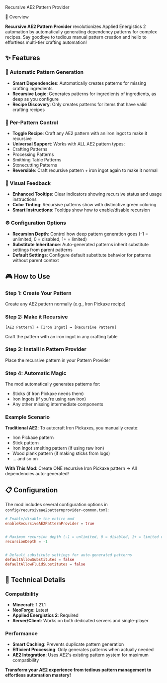 Recursive AE2 Pattern Provider


🔄 Overview


**Recursive AE2 Pattern Provider** revolutionizes Applied Energistics 2 automation by automatically generating dependency patterns for complex recipes. Say goodbye to tedious manual pattern creation and hello to effortless multi-tier crafting automation!


## ✨ Features


### 🎯 **Automatic Pattern Generation**
- **Smart Dependencies**: Automatically creates patterns for missing crafting ingredients
- **Recursive Logic**: Generates patterns for ingredients of ingredients, as deep as you configure
- **Recipe Discovery**: Only creates patterns for items that have valid crafting recipes


### 🔧 **Per-Pattern Control**
- **Toggle Recipe**: Craft any AE2 pattern with an iron ingot to make it recursive
- **Universal Support**: Works with ALL AE2 pattern types:
- Crafting Patterns
- Processing Patterns
- Smithing Table Patterns
- Stonecutting Patterns
- **Reversible**: Craft recursive pattern + iron ingot again to make it normal


### 🎨 **Visual Feedback**
- **Enhanced Tooltips**: Clear indicators showing recursive status and usage instructions
- **Color Tinting**: Recursive patterns show with distinctive green coloring
- **Smart Instructions**: Tooltips show how to enable/disable recursion


### ⚙️ **Configuration Options**
- **Recursion Depth**: Control how deep pattern generation goes (-1 = unlimited, 0 = disabled, 1+ = limited)
- **Substitute Inheritance**: Auto-generated patterns inherit substitute settings from parent patterns
- **Default Settings**: Configure default substitute behavior for patterns without parent context


## 🎮 How to Use


### **Step 1: Create Your Pattern**
Create any AE2 pattern normally (e.g., Iron Pickaxe recipe)


### **Step 2: Make it Recursive**
```
[AE2 Pattern] + [Iron Ingot] → [Recursive Pattern]
```
Craft the pattern with an iron ingot in any crafting table


### **Step 3: Install in Pattern Provider**
Place the recursive pattern in your Pattern Provider


### **Step 4: Automatic Magic**
The mod automatically generates patterns for:
- Sticks (if Iron Pickaxe needs them)
- Iron Ingots (if you're using raw iron)
- Any other missing intermediate components


### **Example Scenario**
**Traditional AE2**: To autocraft Iron Pickaxes, you manually create:
- Iron Pickaxe pattern
- Stick pattern
- Iron Ingot smelting pattern (if using raw iron)
- Wood plank pattern (if making sticks from logs)
- ... and so on


**With This Mod**: Create ONE recursive Iron Pickaxe pattern → All dependencies auto-generated!


## 📋 Configuration


The mod includes several configuration options in `config/recursiveae2patternprovider-common.toml`:


```toml 
# Enable/disable the entire mod
enableRecursiveAE2PatternProvider = true


# Maximum recursion depth (-1 = unlimited, 0 = disabled, 1+ = limited depth)
recursionDepth = -1


# Default substitute settings for auto-generated patterns
defaultAllowSubstitutes = false
defaultAllowFluidSubstitutes = false
```


## 🔧 Technical Details


### **Compatibility**
- **Minecraft**: 1.21.1
- **NeoForge**: Latest
- **Applied Energistics 2**: Required
- **Server/Client**: Works on both dedicated servers and single-player


### **Performance**
- **Smart Caching**: Prevents duplicate pattern generation
- **Efficient Processing**: Only generates patterns when actually needed
- **AE2 Integration**: Uses AE2's existing pattern system for maximum compatibility


**Transform your AE2 experience from tedious pattern management to effortless automation mastery!**